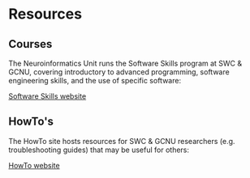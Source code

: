 # Resources

## Courses

The Neuroinformatics Unit runs the Software Skills program at SWC & GCNU, covering introductory to advanced programming, software engineering skills, and the use of specific software:

<div class="sd-container-fluid sd-sphinx-override sd-mb-4 docutils">
    <div class="sd-row sd-row-cols-2 sd-row-cols-xs-2 sd-row-cols-sm-2 sd-row-cols-md-2 sd-row-cols-lg-2 docutils">
        <div class="sd-col sd-d-flex-column sd-col-auto sd-col-xs-auto sd-col-sm-auto sd-col-md-auto sd-col-lg-auto docutils">
            <p class="sd-text-left">
                <a class="sd-sphinx-override sd-btn sd-text-wrap sd-btn-primary sd-shadow-sm reference external" href="https://software-skills.neuroinformatics.dev" target="_blank">
                    <span>
                        Software Skills website   
                        <span class="fa fa-gear">
                        </span>
                    </span>
                </a>
            </p>
        </div>
    </div>
</div>

## HowTo's
The HowTo site hosts resources for SWC & GCNU researchers (e.g. troubleshooting guides) that may be useful for others:

<div class="sd-container-fluid sd-sphinx-override sd-mb-4 docutils">
    <div class="sd-row sd-row-cols-2 sd-row-cols-xs-2 sd-row-cols-sm-2 sd-row-cols-md-2 sd-row-cols-lg-2 docutils">
        <div class="sd-col sd-d-flex-column sd-col-auto sd-col-xs-auto sd-col-sm-auto sd-col-md-auto sd-col-lg-auto docutils">
            <p class="sd-text-left">
                <a class="sd-sphinx-override sd-btn sd-text-wrap sd-btn-primary sd-shadow-sm reference external" href="https://howto.neuroinformatics.dev" target="_blank">
                    <span>
                        HowTo website   
                        <span class="fa fa-bug">
                        </span>
                    </span>
                </a>
            </p>
        </div>
    </div>
</div>
